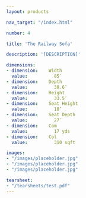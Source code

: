 ```yaml
---
layout: products

nav_target: "/index.html"

number: 4

title: 'The Railway Sofa'

description: '[DESCRIPTION]'

dimensions:
- dimension:    Width
  value:          85″
- dimension:    Depth
  value:          38.6″
- dimension:    Height
  value:          33.5″
- dimension:    Seat Height
  value:          18″
- dimension:    Seat Depth
  value:          27″
- dimension:    Com
  value:          17 yds
- dimension:    Col
  value:          310 sqft

images:
- "/images/placeholder.jpg"
- "/images/placeholder.jpg"
- "/images/placeholder.jpg"

tearsheet:
- "/tearsheets/test.pdf"
---
```

